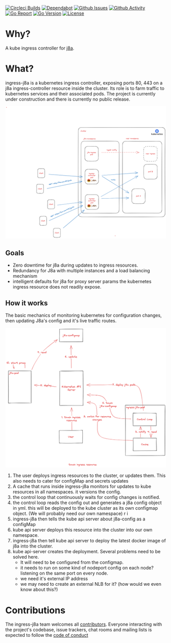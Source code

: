 [![Circleci Builds](https://circleci.com/gh/simonmittag/ingress-j8a.svg?style=shield)](https://circleci.com/gh/simonmittag/ingress-j8a)
[![Dependabot](https://badgen.net/badge/Dependabot/enabled/green?icon=dependabot)](https://github.com/simonmittag/ingress-j8a/pulls?q=is%3Aopen+is%3Apr)
[![Github Issues](https://img.shields.io/github/issues/simonmittag/ingress-j8a)](https://github.com/simonmittag/ingress-j8a/issues)
[![Github Activity](https://img.shields.io/github/commit-activity/m/simonmittag/ingress-j8a)](https://img.shields.io/github/commit-activity/m/simonmittag/ingress-j8a)  
[![Go Report](https://goreportcard.com/badge/github.com/simonmittag/ingress-j8a)](https://goreportcard.com/report/github.com/simonmittag/ingress-j8a)
[![Go Version](https://img.shields.io/github/go-mod/go-version/simonmittag/ingress-j8a)](https://img.shields.io/github/go-mod/go-version/simonmittag/ingress-j8a)
[![License](https://img.shields.io/badge/License-Apache%202.0-blue.svg)](https://opensource.org/licenses/Apache-2.0)

# Why?
A kube ingress controller for [j8a](https://github.com/simonmittag/j8a).


# What?
ingress-j8a is a kubernetes ingress controller, exposing ports 80, 443 on a j8a ingress-controller resource
inside the cluster. Its role is to farm traffic to kubernetes services and their associated pods. 
The project is currently under construction and there is currently no public release.

![](art/ingress-j8a.png)

## Goals
* Zero downtime for j8a during updates to ingress resources.
* Redundancy for J8a with multiple instances and a load balancing mechanism
* intelligent defaults for j8a for proxy server params the kubernetes ingress resource does not readily expose.



## How it works 
The basic mechanics of monitoring kubernetes for configuration changes,
then updating J8a's config and it's live traffic routes.

![](art/ingress-j8a-mechanics.png)
1. The user deploys ingress resources to the cluster, or updates them. This also needs to cater for configMap and secrets updates
2. A cache that runs inside ingress-j8a monitors for updates to kube resources in all namespaces. it versions the config.
3. the control loop that continuously waits for config changes is notified.
4. the control loop reads the config out and generates a j8a config object in yml. this will be deployed to the kube cluster as its own configmap object. (We will probably need our own namespace) r i
5. ingress-j8a then tells the kube api server about j8a-config as a configMap
6. kube api server deploys this resource into the cluster into our own namespace. 
7. ingress-j8a then tell kube api server to deploy the latest docker image of j8a into the cluster. 
8. kube api-server creates the deployment. Several problems need to be solved here. 
   * It will need to be configured from the configmap. 
   * it needs to run on some kind of nodeport config on each node? listening on the same port on every node. 
   * we need it's external IP address
   * we may need to create an external NLB for it? (how would we even know about this?)


# Contributions

The ingress-j8a team welcomes all [contributors](https://github.com/simonmittag/ingress-j8a/blob/master/CONTRIBUTING.md). Everyone
interacting with the project's codebase, issue trackers, chat rooms and mailing lists is expected to follow
the [code of conduct](https://github.com/simonmittag/ingress-j8a/blob/master/CODE_OF_CONDUCT.md)
